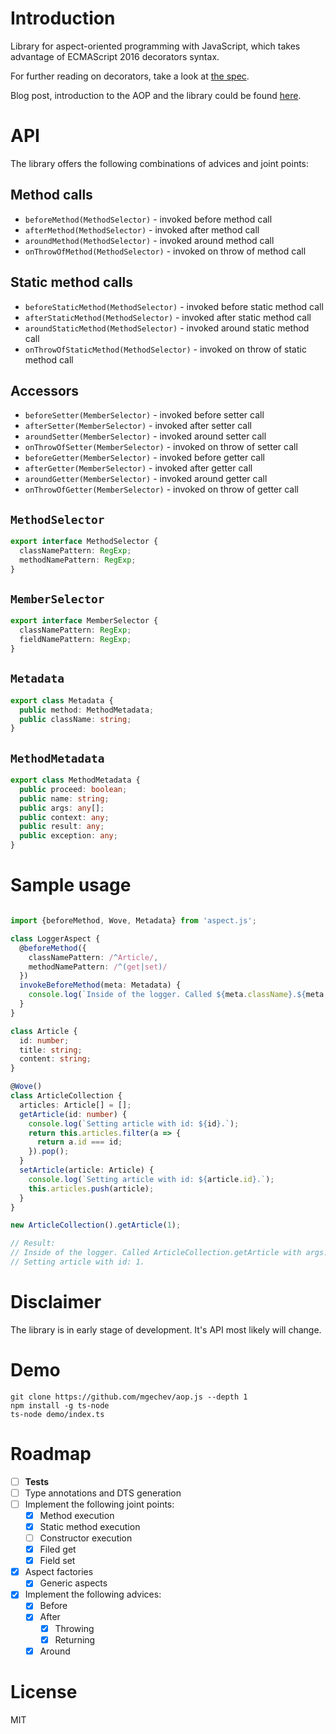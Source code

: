 # Introduction

Library for aspect-oriented programming with JavaScript, which takes advantage of ECMAScript 2016 decorators syntax.

For further reading on decorators, take a look at [the spec](https://github.com/wycats/javascript-decorators).

Blog post, introduction to the AOP and the library could be found [here](http://blog.mgechev.com/2015/07/29/aspect-oriented-programming-javascript-aop-js/).

# API

The library offers the following combinations of advices and joint points:

## Method calls

- `beforeMethod(MethodSelector)` - invoked before method call
- `afterMethod(MethodSelector)` - invoked after method call
- `aroundMethod(MethodSelector)` - invoked around method call
- `onThrowOfMethod(MethodSelector)` - invoked on throw of method call

## Static method calls

- `beforeStaticMethod(MethodSelector)` - invoked before static method call
- `afterStaticMethod(MethodSelector)` - invoked after static method call
- `aroundStaticMethod(MethodSelector)` - invoked around static method call
- `onThrowOfStaticMethod(MethodSelector)` - invoked on throw of static method call

## Accessors

- `beforeSetter(MemberSelector)` - invoked before setter call
- `afterSetter(MemberSelector)` - invoked after setter call
- `aroundSetter(MemberSelector)` - invoked around setter call
- `onThrowOfSetter(MemberSelector)` - invoked on throw of setter call
- `beforeGetter(MemberSelector)` - invoked before getter call
- `afterGetter(MemberSelector)` - invoked after getter call
- `aroundGetter(MemberSelector)` - invoked around getter call
- `onThrowOfGetter(MemberSelector)` - invoked on throw of getter call

## `MethodSelector`

```ts
export interface MethodSelector {
  classNamePattern: RegExp;
  methodNamePattern: RegExp;
}
```

## `MemberSelector`

```ts
export interface MemberSelector {
  classNamePattern: RegExp;
  fieldNamePattern: RegExp;
}
```

## `Metadata`

```ts
export class Metadata {
  public method: MethodMetadata;
  public className: string;
}
```

## `MethodMetadata`

```ts
export class MethodMetadata {
  public proceed: boolean;
  public name: string;
  public args: any[];
  public context: any;
  public result: any;
  public exception: any;
}
```

# Sample usage

```ts

import {beforeMethod, Wove, Metadata} from 'aspect.js';

class LoggerAspect {
  @beforeMethod({
    classNamePattern: /^Article/,
    methodNamePattern: /^(get|set)/
  })
  invokeBeforeMethod(meta: Metadata) {
    console.log(`Inside of the logger. Called ${meta.className}.${meta.method.name} with args: ${meta.method.args.join(', ')}.`);
  }
}

class Article {
  id: number;
  title: string;
  content: string;
}

@Wove()
class ArticleCollection {
  articles: Article[] = [];
  getArticle(id: number) {
    console.log(`Setting article with id: ${id}.`);
    return this.articles.filter(a => {
      return a.id === id;
    }).pop();
  }
  setArticle(article: Article) {
    console.log(`Setting article with id: ${article.id}.`);
    this.articles.push(article);
  }
}

new ArticleCollection().getArticle(1);

// Result:
// Inside of the logger. Called ArticleCollection.getArticle with args: 1.
// Setting article with id: 1.

```

# Disclaimer

The library is in early stage of development. It's API most likely will change.

# Demo

```
git clone https://github.com/mgechev/aop.js --depth 1
npm install -g ts-node
ts-node demo/index.ts
```

# Roadmap

- [ ] **Tests**
- [ ] Type annotations and DTS generation
- [ ] Implement the following joint points:
  - [x] Method execution
  - [x] Static method execution
  - [ ] Constructor execution
  - [x] Filed get
  - [x] Field set
- [x] Aspect factories
  - [x] Generic aspects
- [x] Implement the following advices:
  - [x] Before
  - [x] After
    - [x] Throwing
    - [x] Returning
  - [x] Around

# License

MIT

